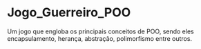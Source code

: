 # Jogo_Guerreiro_POO
Um jogo que engloba os principais conceitos de POO, sendo eles encapsulamento, herança, abstração, polimorfismo entre outros.
